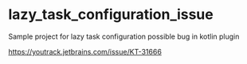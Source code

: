 # lazy_task_configuration_issue
Sample project for lazy task configuration possible bug in kotlin plugin 

https://youtrack.jetbrains.com/issue/KT-31666
